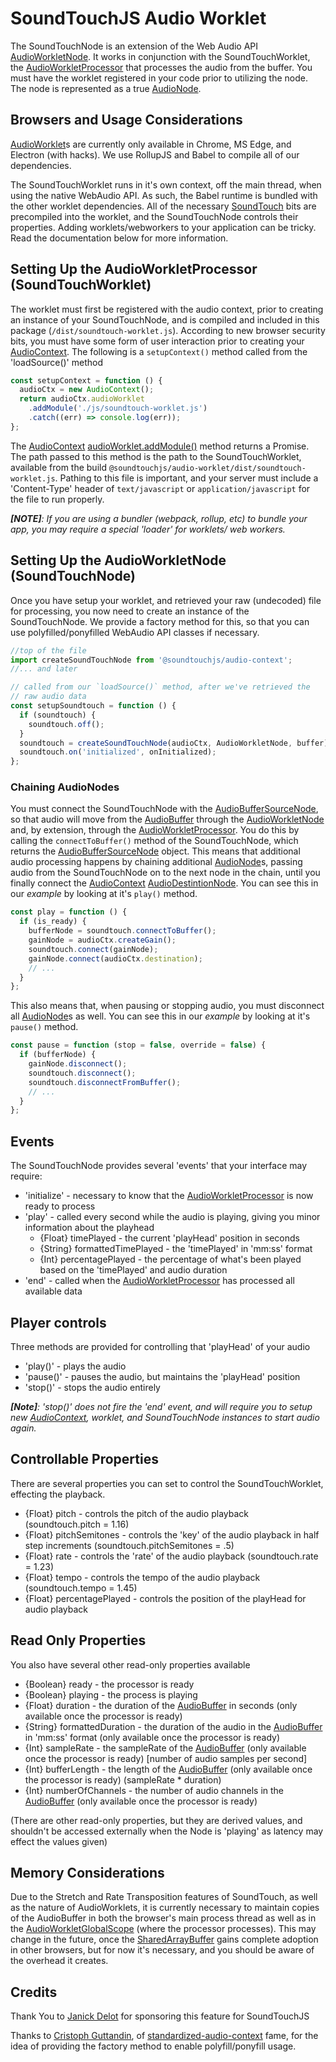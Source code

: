 # SoundTouchJS Audio Worklet

The SoundTouchNode is an extension of the Web Audio API [AudioWorkletNode](https://developer.mozilla.org/en-US/docs/Web/API/AudioWorkletNode).
It works in conjunction with the SoundTouchWorklet, the [AudioWorkletProcessor](https://developer.mozilla.org/en-US/docs/Web/API/AudioWorkletProcessor) that
processes the audio from the buffer. You must have the worklet registered
in your code prior to utilizing the node. The node is represented as a
true [AudioNode](https://developer.mozilla.org/en-US/docs/Web/API/AudioNode).

## Browsers and Usage Considerations

[AudioWorklet](https://developer.mozilla.org/en-US/docs/Web/API/AudioWorklet)s are currently only available in Chrome, MS Edge, and Electron (with hacks). We use RollupJS and Babel to compile all of our dependencies.

The SoundTouchWorklet runs in it's own context, off the main thread, when using the native WebAudio API. As such, the Babel runtime is bundled with the other worklet dependencies. All of the necessary [SoundTouch](https://github.com/cutterbl/SoundTouchJS) bits are precompiled into the worklet, and the SoundTouchNode controls their properties. Adding worklets/webworkers to your application can be tricky. Read the documentation below for more information.

## Setting Up the AudioWorkletProcessor (SoundTouchWorklet)

The worklet must first be registered with the audio context, prior to
creating an instance of your SoundTouchNode, and is compiled and included in this package (`/dist/soundtouch-worklet.js`). According to new browser
security bits, you must have some form of user interaction prior to
creating your [AudioContext](https://developer.mozilla.org/en-US/docs/Web/API/AudioContext). The following is a `setupContext()` method
called from the 'loadSource()' method

```js
const setupContext = function () {
  audioCtx = new AudioContext();
  return audioCtx.audioWorklet
    .addModule('./js/soundtouch-worklet.js')
    .catch((err) => console.log(err));
};
```

The [AudioContext](https://developer.mozilla.org/en-US/docs/Web/API/AudioContext) [audioWorklet.addModule()](https://developer.mozilla.org/en-US/docs/Web/API/Worklet/addModule) method returns a Promise. The path passed to this method is the path to the SoundTouchWorklet, available from the build `@soundtouchjs/audio-worklet/dist/soundtouch-worklet.js`. Pathing to this file is important, and your server must include a 'Content-Type' header of `text/javascript` or `application/javascript` for the file to run properly.

_**[NOTE]**: If you are using a bundler (webpack, rollup, etc) to
bundle your app, you may require a special 'loader' for worklets/
web workers._

## Setting Up the AudioWorkletNode (SoundTouchNode)

Once you have setup your worklet, and retrieved your raw (undecoded) file for processing, you now need to create an instance of the SoundTouchNode. We provide a factory method for this, so that you can use polyfilled/ponyfilled WebAudio API classes if necessary.

```js
//top of the file
import createSoundTouchNode from '@soundtouchjs/audio-context';
//... and later

// called from our `loadSource()` method, after we've retrieved the
// raw audio data
const setupSoundtouch = function () {
  if (soundtouch) {
    soundtouch.off();
  }
  soundtouch = createSoundTouchNode(audioCtx, AudioWorkletNode, buffer);
  soundtouch.on('initialized', onInitialized);
};
```

### Chaining AudioNodes

You must connect the SoundTouchNode with the [AudioBufferSourceNode](https://developer.mozilla.org/en-US/docs/Web/API/AudioBufferSourceNode), so that audio will move from the [AudioBuffer](https://developer.mozilla.org/en-US/docs/Web/API/AudioBuffer) through the [AudioWorkletNode](https://developer.mozilla.org/en-US/docs/Web/API/AudioWorkletNode) and, by extension, through the [AudioWorkletProcessor](https://developer.mozilla.org/en-US/docs/Web/API/AudioWorkletNode). You do this by calling the `connectToBuffer()` method of the SoundTouchNode, which returns the [AudioBufferSourceNode](https://developer.mozilla.org/en-US/docs/Web/API/AudioBufferSourceNode) object. This means that additional audio processing happens by chaining additional [AudioNode](https://developer.mozilla.org/en-US/docs/Web/API/AudioNode)s, passing audio from the SoundTouchNode on to the next node in the chain, until you finally connect the [AudioContext](https://developer.mozilla.org/en-US/docs/Web/API/AudioContext) [AudioDestintionNode](https://developer.mozilla.org/en-US/docs/Web/API/AudioDestinationNode). You can see this in our _example_ by looking at it's `play()` method.

```js
const play = function () {
  if (is_ready) {
    bufferNode = soundtouch.connectToBuffer();
    gainNode = audioCtx.createGain();
    soundtouch.connect(gainNode);
    gainNode.connect(audioCtx.destination);
    // ...
  }
};
```

This also means that, when pausing or stopping audio, you must disconnect all [AudioNode](https://developer.mozilla.org/en-US/docs/Web/API/AudioNode)s as well. You can see this in our _example_ by looking at it's `pause()` method.

```js
const pause = function (stop = false, override = false) {
  if (bufferNode) {
    gainNode.disconnect();
    soundtouch.disconnect();
    soundtouch.disconnectFromBuffer();
    // ...
  }
};
```

## Events

The SoundTouchNode provides several 'events' that your interface
may require:

- 'initialize' - necessary to know that the [AudioWorkletProcessor](https://developer.mozilla.org/en-US/docs/Web/API/AudioWorkletNode) is now ready to process
- 'play' - called every second while the audio is playing, giving you minor information about the playhead
  - {Float} timePlayed - the current 'playHead' position in seconds
  - {String} formattedTimePlayed - the 'timePlayed' in 'mm:ss' format
  - {Int} percentagePlayed - the percentage of what's been played based on the 'timePlayed' and audio duration
- 'end' - called when the [AudioWorkletProcessor](https://developer.mozilla.org/en-US/docs/Web/API/AudioWorkletNode) has processed all available data

## Player controls

Three methods are provided for controlling that 'playHead' of your audio

- 'play()' - plays the audio
- 'pause()' - pauses the audio, but maintains the 'playHead' position
- 'stop()' - stops the audio entirely

_**[Note]**: 'stop()' does not fire the 'end' event, and will require you to setup new
[AudioContext](https://developer.mozilla.org/en-US/docs/Web/API/AudioContext), worklet, and SoundTouchNode instances to start audio again._

## Controllable Properties

There are several properties you can set to control the SoundTouchWorklet, effecting
the playback.

- {Float} pitch - controls the pitch of the audio playback (soundtouch.pitch = 1.16)
- {Float} pitchSemitones - controls the 'key' of the audio playback in half step increments (soundtouch.pitchSemitones = .5)
- {Float} rate - controls the 'rate' of the audio playback (soundtouch.rate = 1.23)
- {Float} tempo - controls the tempo of the audio playback (soundtouch.tempo = 1.45)
- {Float} percentagePlayed - controls the position of the playHead for audio playback

## Read Only Properties

You also have several other read-only properties available

- {Boolean} ready - the processor is ready
- {Boolean} playing - the process is playing
- {Float} duration - the duration of the [AudioBuffer](https://developer.mozilla.org/en-US/docs/Web/API/AudioBuffer) in seconds (only available once the processor is ready)
- {String} formattedDuration - the duration of the audio in the [AudioBuffer](https://developer.mozilla.org/en-US/docs/Web/API/AudioBuffer) in 'mm:ss' format (only available once the processor is ready)
- {Int} sampleRate - the sampleRate of the [AudioBuffer](https://developer.mozilla.org/en-US/docs/Web/API/AudioBuffer) (only available once the processor is ready) [number of audio samples per second]
- {Int} bufferLength - the length of the [AudioBuffer](https://developer.mozilla.org/en-US/docs/Web/API/AudioBuffer) (only available once the processor is ready) (sampleRate \* duration)
- {Int} numberOfChannels - the number of audio channels in the [AudioBuffer](https://developer.mozilla.org/en-US/docs/Web/API/AudioBuffer) (only available once the processor is ready)

(There are other read-only properties, but they are derived values, and shouldn't be accessed externally when the Node is 'playing' as latency may effect the values given)

## Memory Considerations

Due to the Stretch and Rate Transposition features of SoundTouch, as well as the nature of AudioWorklets, it is currently necessary to maintain copies of the AudioBuffer in both the browser's main process thread as well as in the [AudioWorkletGlobalScope](https://developer.mozilla.org/en-US/docs/Web/API/AudioWorkletGlobalScope) (where the processor processes). This may change in the future, once the [SharedArrayBuffer](https://developer.mozilla.org/en-US/docs/Web/JavaScript/Reference/Global_Objects/SharedArrayBuffer) gains complete adoption in other browsers, but for now it's necessary, and you should be aware of the overhead it creates.

## Credits

Thank You to [Janick Delot](https://github.com/watch-janick) for sponsoring this feature for SoundTouchJS

Thanks to [Cristoph Guttandin](https://github.com/chrisguttandin), of [standardized-audio-context](https://github.com/chrisguttandin/standardized-audio-context) fame, for the idea of providing the factory method to enable polyfill/ponyfill usage.
